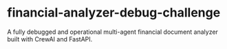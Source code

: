 # financial-analyzer-debug-challenge
A fully debugged and operational multi-agent financial document analyzer built with CrewAI and FastAPI.
